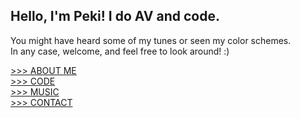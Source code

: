 ## Hello, I'm Peki! I do AV and code.

You might have heard some of my tunes or seen my color schemes.
<br>
In any case, welcome, and feel free to look around! :)

[>>> ABOUT ME](./txt/about.md)<br>
[>>> CODE](./txt/code.md)<br>
[>>> MUSIC](./txt/music.md)<br>
[>>> CONTACT](./txt/contact.md)
